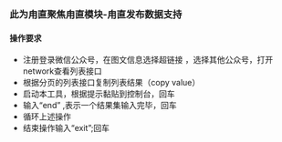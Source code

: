 ### 此为甪直聚焦甪直模块-甪直发布数据支持
#### 操作要求
- 注册登录微信公众号，在图文信息选择超链接 ，选择其他公众号，打开network查看列表接口
- 根据分页的列表接口复制列表结果（copy value）
- 启动本工具，根据提示黏贴到控制台，回车
- 输入“end” ,表示一个结果集输入完毕，回车
- 循环上述操作
- 结束操作输入“exit”;回车